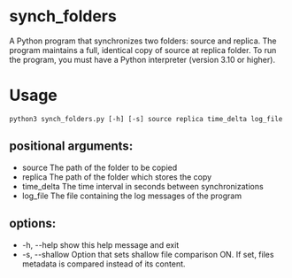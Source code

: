 # synch_folders

A Python program that synchronizes two folders: source and replica. The program maintains a full, identical copy of source at replica folder.
To run the program, you must have a Python interpreter (version 3.10 or higher).

# Usage

```
python3 synch_folders.py [-h] [-s] source replica time_delta log_file
```

## positional arguments:
- source         The path of the folder to be copied
- replica        The path of the folder which stores the copy
- time_delta     The time interval in seconds between synchronizations
- log_file       The file containing the log messages of the program

## options:
- -h, --help     show this help message and exit
- -s, --shallow  Option that sets shallow file comparison ON. If set, files
                 metadata is compared instead of its content.


